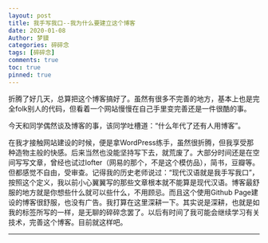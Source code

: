 ```yaml
---
layout: post
title: 我手写我口--我为什么要建立这个博客
date: 2020-01-08
Author: 梦貘
categories: 碎碎念
tags: [碎碎念]
comments: true
toc: true
pinned: true
--- 
```

折腾了好几天，总算把这个博客搞好了。虽然有很多不完善的地方，基本上也是完全folk别人的代码，但看着一个网站慢慢在自己手里变完善还是一件很酷的事。

今天和同学偶然谈及博客的事，该同学吐槽道：“什么年代了还有人用博客”。

在我才接触网站建设的时候，便是拿WordPress练手，虽然很折腾，但我享受那种造物主般的快感。后来当然也没能坚持写下去，就荒废了。大部分时间还是在空间写写文章，曾经也试过lofter（网易的那个，不是这个模仿品），简书，豆瓣等。但都感觉不自由，受审查。记得我的历史老师说过：“现代汉语就是我手写我口”，按照这个定义，我以前小心翼翼写的那些文章根本就不能算是现代汉语。博客最舒服的地方就是你想些什么就可以些什么，不用顾忌。而且这个使用Github Page建设的博客很舒服，也没有广告。我打算在这里深耕一下。其实说是深耕，也就是如我的标签所写的一样，是无聊的碎碎念罢了。以后有时间了我可能会继续学习有关技术，完善这个博客。目前就这样吧。

___
